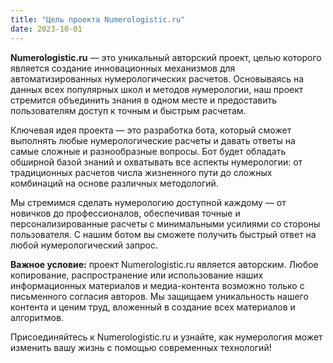 ```yaml
---
title: "Цель проекта Numerologistic.ru"
date: 2023-10-01
---
```


**Numerologistic.ru** — это уникальный авторский проект, целью которого является
создание инновационных механизмов для автоматизированных нумерологических
расчетов. Основываясь на данных всех популярных школ и методов нумерологии, наш
проект стремится объединить знания в одном месте и предоставить пользователям
доступ к точным и быстрым расчетам.

Ключевая идея проекта — это разработка бота, который сможет выполнять любые
нумерологические расчеты и давать ответы на самые сложные и разнообразные
вопросы. Бот будет обладать обширной базой знаний и охватывать все аспекты
нумерологии: от традиционных расчетов числа жизненного пути до сложных
комбинаций на основе различных методологий.

Мы стремимся сделать нумерологию доступной каждому — от новичков до
профессионалов, обеспечивая точные и персонализированные расчеты с
минимальными усилиями со стороны пользователя. С нашим ботом вы сможете
получить быстрый ответ на любой нумерологический запрос.

**Важное условие:** проект Numerologistic.ru является авторским. Любое копирование,
распространение или использование наших информационных материалов и
медиа-контента возможно только с письменного согласия авторов. Мы защищаем
уникальность нашего контента и ценим труд, вложенный в создание всех материалов и
алгоритмов.

Присоединяйтесь к Numerologistic.ru и узнайте, как нумерология может изменить
вашу жизнь с помощью современных технологий!